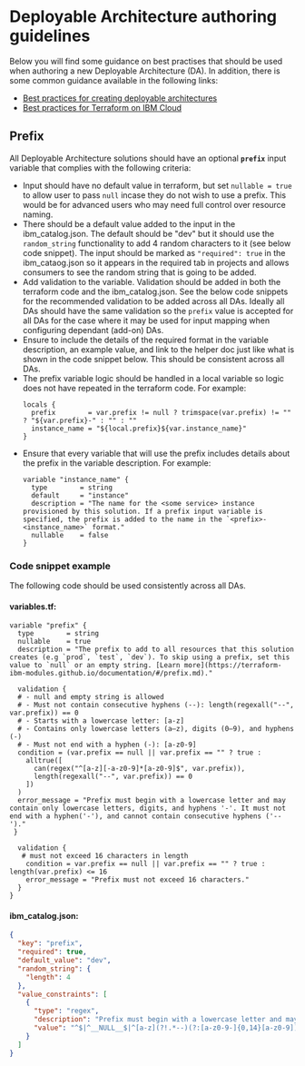 # Deployable Architecture authoring guidelines

Below you will find some guidance on best practises that should be used when authoring a new Deployable Architecture (DA). In addition, there is some common guidance available in the following links:
- [Best practices for creating deployable architectures](https://cloud.ibm.com/docs/secure-enterprise?topic=secure-enterprise-best-practice-deployable-arch)
- [Best practices for Terraform on IBM Cloud](https://cloud.ibm.com/docs/terraform-on-ibm-cloud?topic=terraform-on-ibm-cloud-white-paper#deployable-architecture-overview)

## Prefix

All Deployable Architecture solutions should have an optional **`prefix`** input variable that complies with the following criteria:
- Input should have no default value in terraform, but set `nullable = true` to allow user to pass `null` incase they do not wish to use a prefix. This would be for advanced users who may need full control over resource naming.
- There should be a default value added to the input in the ibm_catalog.json. The default should be "dev" but it should use the `random_string` functionality to add 4 random characters to it (see below code snippet). The input should be marked as `"required": true` in the ibm_cataog.json so it appears in the required tab in projects and allows consumers to see the random string that is going to be added.
- Add validation to the variable. Validation should be added in both the terraform code and the ibm_catalog.json. See the below code snippets for the recommended validation to be added across all DAs. Ideally all DAs should have the same validation so the `prefix` value is accepted for all DAs for the case where it may be used for input mapping when configuring dependant (add-on) DAs.
- Ensure to include the details of the required format in the variable description, an example value, and link to the helper doc just like what is shown in the code snippet below. This should be consistent across all DAs.
- The prefix variable logic should be handled in a local variable so logic does not have repeated in the terraform code. For example:
  ```hcl
  locals {
    prefix        = var.prefix != null ? trimspace(var.prefix) != "" ? "${var.prefix}-" : "" : ""
    instance_name = "${local.prefix}${var.instance_name}"
  }
  ```
- Ensure that every variable that will use the prefix includes details about the prefix in the variable description. For example:
  ```hcl
  variable "instance_name" {
    type        = string
    default     = "instance"
    description = "The name for the <some service> instance provisioned by this solution. If a prefix input variable is specified, the prefix is added to the name in the `<prefix>-<instance_name>` format."
    nullable    = false
  }
  ```
### Code snippet example
The following code should be used consistently across all DAs.

#### variables.tf:

```hcl
variable "prefix" {
  type        = string
  nullable    = true
  description = "The prefix to add to all resources that this solution creates (e.g `prod`, `test`, `dev`). To skip using a prefix, set this value to `null` or an empty string. [Learn more](https://terraform-ibm-modules.github.io/documentation/#/prefix.md)."

  validation {
  # - null and empty string is allowed
  # - Must not contain consecutive hyphens (--): length(regexall("--", var.prefix)) == 0
  # - Starts with a lowercase letter: [a-z]
  # - Contains only lowercase letters (a–z), digits (0–9), and hyphens (-) 
  # - Must not end with a hyphen (-): [a-z0-9]
  condition = (var.prefix == null || var.prefix == "" ? true :
    alltrue([
      can(regex("^[a-z][-a-z0-9]*[a-z0-9]$", var.prefix)),
      length(regexall("--", var.prefix)) == 0
    ])
  )
  error_message = "Prefix must begin with a lowercase letter and may contain only lowercase letters, digits, and hyphens '-'. It must not end with a hyphen('-'), and cannot contain consecutive hyphens ('--')."
 }
 
  validation {
   # must not exceed 16 characters in length
    condition = var.prefix == null || var.prefix == "" ? true : length(var.prefix) <= 16
    error_message = "Prefix must not exceed 16 characters."
  }
}
```

#### ibm_catalog.json:

```json
{
  "key": "prefix",
  "required": true,
  "default_value": "dev",
  "random_string": {
    "length": 4
  },
  "value_constraints": [
    {
      "type": "regex",
      "description": "Prefix must begin with a lowercase letter and may contain only lowercase letters, digits, and hyphens '-'. It must not end with a hyphen ('-'), and cannot contain consecutive hyphens ('--'). It should not exceed 16 characters.",
      "value": "^$|^__NULL__$|^[a-z](?!.*--)(?:[a-z0-9-]{0,14}[a-z0-9])?$"
    }
  ]
}
```
